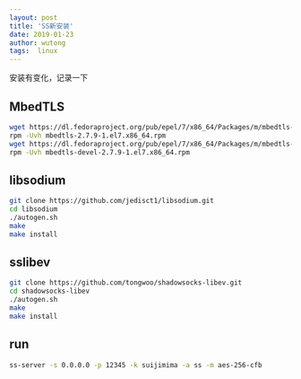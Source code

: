 ```yaml
---
layout: post
title: 'SS新安装'
date: 2019-01-23
author: wutong
tags:  linux
---
```


安装有变化，记录一下

## MbedTLS

```bash
wget https://dl.fedoraproject.org/pub/epel/7/x86_64/Packages/m/mbedtls-2.7.9-1.el7.x86_64.rpm
rpm -Uvh mbedtls-2.7.9-1.el7.x86_64.rpm
wget https://dl.fedoraproject.org/pub/epel/7/x86_64/Packages/m/mbedtls-devel-2.7.9-1.el7.x86_64.rpm
rpm -Uvh mbedtls-devel-2.7.9-1.el7.x86_64.rpm
```

## libsodium

```bash
git clone https://github.com/jedisct1/libsodium.git
cd libsodium
./autogen.sh
make
make install
```

## sslibev

```bash
git clone https://github.com/tongwoo/shadowsocks-libev.git
cd shadowsocks-libev
./autogen.sh
make
make install
```

## run

```bash
ss-server -s 0.0.0.0 -p 12345 -k suijimima -a ss -m aes-256-cfb
```